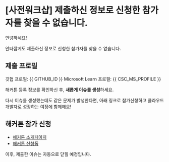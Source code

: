 # [사전워크샵] 제출하신 정보로 신청한 참가자를 찾을 수 없습니다.

안녕하세요!

안타깝게도 제출하신 정보로 신청한 참가자를 찾을 수 없습니다.

## 제출 프로필

깃헙 프로필: {{ GITHUB_ID }}
Microsoft Learn 프로필: {{ CSC_MS_PROFILE }}

해커톤 등록 정보를 확인하신 후, **새롭게 이슈를 생성**하세요.

다시 이슈를 생성했는데도 같은 문제가 발생한다면, 아래 링크로 참가신청하고 클라우드 개발자로 성장하는 여정에 함께해요!

## 해커톤 참가 신청

* [해커톤 소개페이지](https://hgrd.kr/hackathon)
* [해커톤 신청폼](https://hgrd.kr/hackathon-register)

이후, 제출한 이슈는 자동으로 닫힐 예정입니다.
